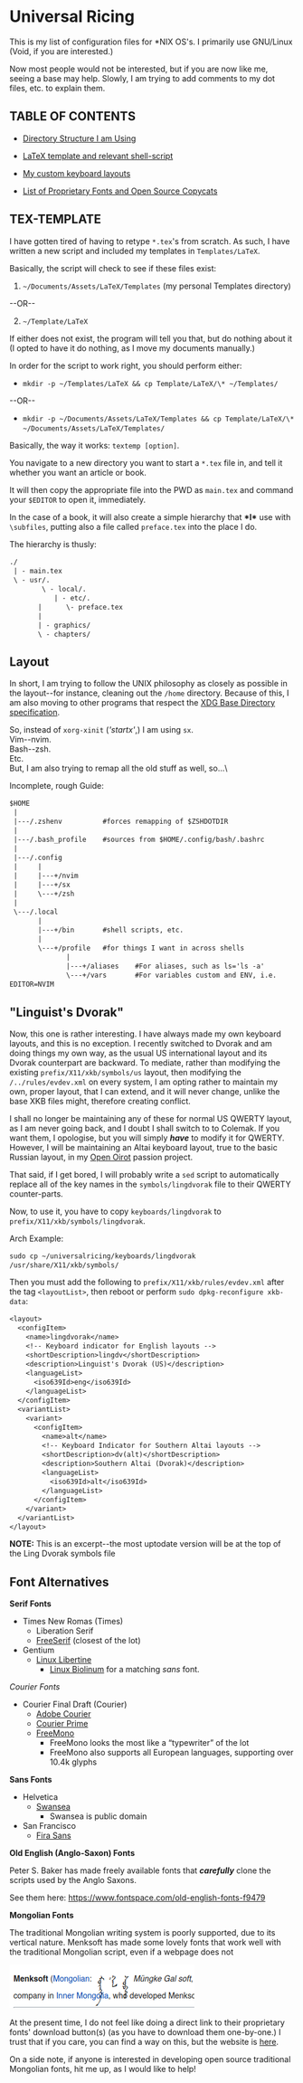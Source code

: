 Universal Ricing
================

This is my list of configuration files for \*NIX OS's.  I primarily use
GNU/Linux (Void, if you are interested.)

Now most people would not be interested, but if you are now like me, seeing a
base may help.  Slowly, I am trying to add comments to my dot files, etc. to
explain them.


TABLE OF CONTENTS
-----------------

+ [Directory Structure I am Using](#layout)

+ [LaTeX template and relevant shell-script](#tex_template)

+ [My custom keyboard layouts](#"linguist's_dvorak")

+ [List of Proprietary Fonts and Open Source Copycats](#font_alternatives)


## TEX-TEMPLATE

I have gotten tired of having to retype `*.tex`'s from scratch.  As such, I have
written a new script and included my templates in `Templates/LaTeX`.

Basically, the script will check to see if these files exist:

1. `~/Documents/Assets/LaTeX/Templates`
   (my personal Templates directory)

--OR--

2. `~/Template/LaTeX`

If either does not exist, the program will tell you that, but do nothing about
it (I opted to have it do nothing, as I move my documents manually.)

In order for the script to work right, you should perform either:

* `mkdir -p ~/Templates/LaTeX && cp Template/LaTeX/\* ~/Templates/`

--OR--

* `mkdir -p ~/Documents/Assets/LaTeX/Templates && cp Template/LaTeX/\* ~/Documents/Assets/LaTeX/Templates/`

Basically, the way it works: `textemp [option]`.

You navigate to a new directory you want to start a `*.tex` file in, and tell it
whether you want an article or book.

It will then copy the appropriate file into the PWD as `main.tex` and command
your `$EDITOR` to open it, immediately.

In the case of a book, it will also create a simple hierarchy that **\*I\*** use
with `\subfiles`, putting also a file called `preface.tex` into the place I do.

The hierarchy is thusly:

    ./
     | - main.tex
     \ - usr/.
            \ - local/.
	           | - etc/.
		   |      \- preface.tex
		   |
		   | - graphics/
		   \ - chapters/


## Layout

In short, I am trying to follow the UNIX philosophy as closely as possible in
the layout--for instance, cleaning out the `/home` directory.  Because of this,
I am also moving to other programs that respect the
[XDG Base Directory specification](https://specifications.freedesktop.org/basedir-spec/basedir-spec-latest.html).

So, instead of `xorg-xinit` (*'startx'*,) I am using `sx`.\
Vim--nvim.\
Bash--zsh.\
Etc.\
But, I am also trying to remap all the old stuff as well, so...\

Incomplete, rough Guide:

    $HOME
     |
     |---/.zshenv          #forces remapping of $ZSHDOTDIR
     |
     |---/.bash_profile    #sources from $HOME/.config/bash/.bashrc
     |
     |---/.config
     |     |
     |     |---+/nvim
     |     |---+/sx
     |     \---+/zsh
     |
     \---/.local
           |
           |---+/bin       #shell scripts, etc.
           |
           \---+/profile   #for things I want in across shells
                  |
                  |---+/aliases    #For aliases, such as ls='ls -a'
                  \---+/vars       #For variables custom and ENV, i.e. EDITOR=NVIM


## "Linguist's Dvorak"


Now, this one is rather interesting.  I have always made my own keyboard
layouts, and this is no exception.  I recently switched to Dvorak and am doing
things my own way, as the usual US international layout and its Dvorak
counterpart are backward.  To mediate, rather than modifying the existing
`prefix/X11/xkb/symbols/us` layout, then modifying the `/../rules/evdev.xml` on
every system, I am opting rather to maintain my own, proper layout, that I can
extend, and it will never change, unlike the base XKB files might, therefore
creating conflict.

I shall no longer be maintaining any of these for normal US QWERTY layout, as I
am never going back, and I doubt I shall switch to to Colemak.  If you want
them, I opologise, but you will simply ***have*** to modify it for QWERTY.
However, I will be maintaining an Altai keyboard layout, true to the basic
Russian layout, in my
[Open Oirot](https://gitlab.com/Matthew-Tate-Scarbrough/openoirotproject/)
passion project.

That said, if I get bored, I will probably write a `sed` script to automatically
replace all of the key names in the `symbols/lingdvorak` file to their QWERTY
counter-parts.

Now, to use it, you have to copy `keyboards/lingdvorak` to
`prefix/X11/xkb/symbols/lingdvorak`.

Arch Example:

    sudo cp ~/universalricing/keyboards/lingdvorak /usr/share/X11/xkb/symbols/

Then you must add the following to `prefix/X11/xkb/rules/evdev.xml` after the
tag `<layoutList>`, then reboot or perform `sudo dpkg-reconfigure xkb-data`:

    <layout>
      <configItem>
        <name>lingdvorak</name>
        <!-- Keyboard indicator for English layouts -->
        <shortDescription>lingdv</shortDescription>
        <description>Linguist's Dvorak (US)</description>
        <languageList>
          <iso639Id>eng</iso639Id>
        </languageList>
      </configItem>
      <variantList>
        <variant>
          <configItem>
            <name>alt</name>
            <!-- Keyboard Indicator for Southern Altai layouts -->
            <shortDescription>dv(alt)</shortDescription>
            <description>Southern Altai (Dvorak)</description>
            <languageList>
              <iso639Id>alt</iso639Id>
            </languageList>
          </configItem>
        </variant>
      </variantList>
    </layout>

**NOTE:** This is an excerpt--the most uptodate version will be at the top of
the Ling Dvorak symbols file


## Font Alternatives

**Serif Fonts**

+ Times New Romas (Times)
  - Liberation Serif
  - [FreeSerif](https://www.fontsquirrel.com/fonts/gnu-free-font)
    (closest of the lot)
+ Gentium
  - [Linux Libertine](https://www.fontsquirrel.com/fonts/Linux-Libertine)
    * [Linux Biolinum](https://www.fontsquirrel.com/fonts/linux-biolinum)
      for a matching *sans* font.

*Courier Fonts*

+ Courier Final Draft (Courier)
  - [Adobe Courier](https://fonts.adobe.com/fonts/courier)
  - [Courier Prime](https://quoteunquoteapps.com/courierprime/)
  - [FreeMono](https://www.fontsquirrel.com/fonts/gnu-free-font)
    * FreeMono looks the most like a “typewriter” of the lot
    * FreeMono also supports all European languages,
      supporting over 10.4k glyphs


**Sans Fonts**

+ Helvetica
  - [Swansea](https://www.fontspace.com/swansea-font-f5873)
    * Swansea is public domain
+ San Francisco
  - [Fira Sans](https://www.fontsquirrel.com/fonts/list/foundry/mozilla)


**Old English (Anglo-Saxon) Fonts**

Peter S. Baker has made freely available fonts that _**carefully**_ clone the
scripts used by the Anglo Saxons.

See them here: <https://www.fontspace.com/old-english-fonts-f9479>


**Mongolian Fonts**

The traditional Mongolian writing system is poorly supported, due to its
vertical nature.  Menksoft has made some lovely fonts that work well with the
traditional Mongolian script, even if a webpage does not

!["Wikipedia"](mongolian_example.png)

At the present time, I do not feel like doing a direct link to their proprietary
fonts' download button(s) (as you have to download them one-by-one.)  I trust
that if you care, you can find a way on this, but the website is
[here](www.menksoft.com).

On a side note, if anyone is interested in developing open source traditional
Mongolian fonts, hit me up, as I would like to help!
